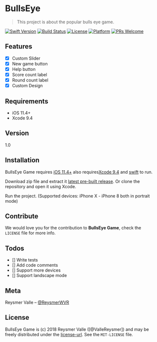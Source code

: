 # BullsEye
> This project is about the popular bulls eye game.

[![Swift Version][swift-image]][swift-url]
[![Build Status][travis-image]][travis-url]
[![License][license-image]][license-url]
[![Platform](https://img.shields.io/cocoapods/p/LFAlertController.svg?style=flat)](https://developer.apple.com/ios/)
[![PRs Welcome](https://img.shields.io/badge/PRs-welcome-brightgreen.svg?style=flat-square)](http://makeapullrequest.com)

## Features

- [x] Custom Slider
- [x] New game button
- [x] Help button
- [x] Score count label
- [x] Round count label
- [x] Custom Design

## Requirements

- iOS 11.4+
- Xcode 9.4

## Version

1.0

## Installation

BullsEye Game requires [iOS 11.4+](https://developer.apple.com/ios/) also requires[Xcode 9.4](https://developer.apple.com/xcode/) and [swift](https://developer.apple.com/swift/) to run.

Download zip file and extract it [latest pre-built release](https://github.com/reysmerwvr/BullsEye). Or clone the repository and open it using Xcode.

Run the project. (Supported devices: iPhone X - iPhone 8 both in portrait mode)

## Contribute

We would love you for the contribution to **BullsEye Game**, check the ``LICENSE`` file for more info.

## Todos

- [] Write tests
- []  Add code comments
- []  Support more devices
- []  Support landscape mode

## Meta

Reysmer Valle – [@ReysmerWVR](http://twitter.com/ValleReysmer)

## License

BullsEye Game is (c) 2018 Reysmer Valle ([@ValleReysmer]) and may be freely distributed under the [license-url]. See the `MIT-LICENSE` file.

[swift-image]:https://img.shields.io/badge/swift-4.0-orange.svg
[swift-url]: https://swift.org/
[license-image]: https://img.shields.io/badge/License-MIT-blue.svg
[license-url]: https://github.com/reysmerwvr/BullsEye/tree/master/LICENSE.md
[travis-image]: https://img.shields.io/travis/dbader/node-datadog-metrics/master.svg?style=flat-square
[travis-url]: https://travis-ci.org/dbader/node-datadog-metrics

